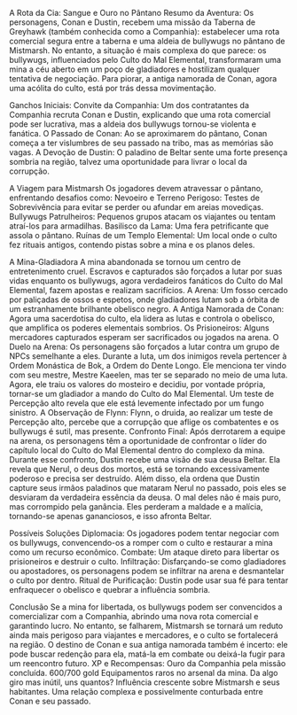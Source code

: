 A Rota da Cia: Sangue e Ouro no Pântano
Resumo da Aventura: Os personagens, Conan e Dustin, recebem uma missão da Taberna de Greyhawk (também conhecida como a Companhia): estabelecer uma rota comercial segura entre a taberna e uma aldeia de bullywugs no pântano de Mistmarsh. No entanto, a situação é mais complexa do que parece: os bullywugs, influenciados pelo Culto do Mal Elemental, transformaram uma mina a céu aberto em um poço de gladiadores e hostilizam qualquer tentativa de negociação. Para piorar, a antiga namorada de Conan, agora uma acólita do culto, está por trás dessa movimentação.

Ganchos Iniciais:
Convite da Companhia: Um dos contratantes da Companhia recruta Conan e Dustin, explicando que uma rota comercial pode ser lucrativa, mas a aldeia dos bullywugs tornou-se violenta e fanática.
O Passado de Conan: Ao se aproximarem do pântano, Conan começa a ter vislumbres de seu passado na tribo, mas as memórias são vagas.
A Devoção de Dustin: O paladino de Beltar sente uma forte presença sombria na região, talvez uma oportunidade para livrar o local da corrupção.

A Viagem para Mistmarsh
Os jogadores devem atravessar o pântano, enfrentando desafios como:
Nevoeiro e Terreno Perigoso: Testes de Sobrevivência para evitar se perder ou afundar em areias movediças.
Bullywugs Patrulheiros: Pequenos grupos atacam os viajantes ou tentam atraí-los para armadilhas.
Basilisco da Lama: Uma fera petrificante que assola o pântano.
Ruínas de um Templo Elemental: Um local onde o culto fez rituais antigos, contendo pistas sobre a mina e os planos deles.

A Mina-Gladiadora
A mina abandonada se tornou um centro de entretenimento cruel. Escravos e capturados são forçados a lutar por suas vidas enquanto os bullywugs, agora verdadeiros fanáticos do Culto do Mal Elemental, fazem apostas e realizam sacrifícios.
A Arena: Um fosso cercado por paliçadas de ossos e espetos, onde gladiadores lutam sob a órbita de um estranhamente brilhante obelisco negro.
A Antiga Namorada de Conan: Agora uma sacerdotisa do culto, ela lidera as lutas e controla o obelisco, que amplifica os poderes elementais sombrios.
Os Prisioneiros: Alguns mercadores capturados esperam ser sacrificados ou jogados na arena.
O Duelo na Arena: Os personagens são forçados a lutar contra um grupo de NPCs semelhante a eles. Durante a luta, um dos inimigos revela pertencer à Ordem Monástica de Bok, a Ordem do Dente Longo. Ele menciona ter vindo com seu mestre, Mestre Kaeelen, mas ter se separado no meio de uma luta. Agora, ele traiu os valores do mosteiro e decidiu, por vontade própria, tornar-se um gladiador a mando do Culto do Mal Elemental. Um teste de Percepção alto revela que ele está levemente infectado por um fungo sinistro.
A Observação de Flynn: Flynn, o druida, ao realizar um teste de Percepção alto, percebe que a corrupção que aflige os combatentes e os bullywugs é sutil, mas presente.
Confronto Final: Após derrotarem a equipe na arena, os personagens têm a oportunidade de confrontar o líder do capítulo local do Culto do Mal Elemental dentro do complexo da mina. Durante esse confronto, Dustin recebe uma visão de sua deusa Beltar. Ela revela que Nerul, o deus dos mortos, está se tornando excessivamente poderoso e precisa ser destruído. Além disso, ela ordena que Dustin capture seus irmãos paladinos que mataram Nerul no passado, pois eles se desviaram da verdadeira essência da deusa. O mal deles não é mais puro, mas corrompido pela ganância. Eles perderam a maldade e a malícia, tornando-se apenas gananciosos, e isso afronta Beltar.

Possíveis Soluções
Diplomacia: Os jogadores podem tentar negociar com os bullywugs, convencendo-os a romper com o culto e restaurar a mina como um recurso econômico.
Combate: Um ataque direto para libertar os prisioneiros e destruir o culto.
Infiltração: Disfarçando-se como gladiadores ou apostadores, os personagens podem se infiltrar na arena e desmantelar o culto por dentro.
Ritual de Purificação: Dustin pode usar sua fé para tentar enfraquecer o obelisco e quebrar a influência sombria.

Conclusão
Se a mina for libertada, os bullywugs podem ser convencidos a comercializar com a Companhia, abrindo uma nova rota comercial e garantindo lucro. No entanto, se falharem, Mistmarsh se tornará um reduto ainda mais perigoso para viajantes e mercadores, e o culto se fortalecerá na região.
O destino de Conan e sua antiga namorada também é incerto: ele pode buscar redenção para ela, matá-la em combate ou deixá-la fugir para um reencontro futuro.
XP e Recompensas:
Ouro da Companhia pela missão concluída.
600/700 gold
Equipamentos raros no arsenal da mina.
Da algo giro mas inútil, uns quantos?
Influência crescente sobre Mistmarsh e seus habitantes.
Uma relação complexa e possivelmente conturbada entre Conan e seu passado.























